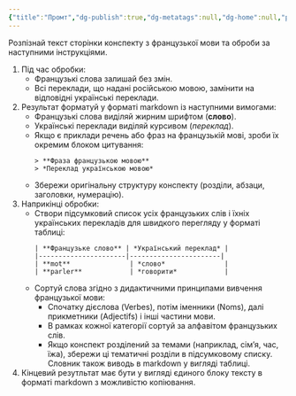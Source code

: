 ```yaml
---
{"title":"Промт","dg-publish":true,"dg-metatags":null,"dg-home":null,"permalink":"/konspekti/promt/","dgPassFrontmatter":true,"noteIcon":""}
---
```


 Розпізнай текст сторінки конспекту з французької мови та оброби за наступними інструкціями.
1. Під час обробки:
   - Французькі слова залишай без змін.
   - Всі переклади, що надані російською мовою, замінити на відповідні українські переклади.
2. Результат форматуй у форматі markdown із наступними вимогами:
   - Французькі слова виділяй жирним шрифтом (**слово**).
   - Українські переклади виділяй курсивом (*переклад*).
   - Якщо є приклади речень або фраз на французькій мові, зроби їх окремим блоком цитування:
     ```
     > **Фраза французькою мовою**
     > *Переклад українською мовою*
     ```
   - Збережи оригінальну структуру конспекту (розділи, абзаци, заголовки, нумерацію).
3. Наприкінці обробки:
   - Створи підсумковий список усіх французьких слів і їхніх українських перекладів для швидкого перегляду у форматі таблиці:
     ```
     | **Французьке слово** | *Український переклад* |
     |----------------------|-----------------------|
     | **mot**               | *слово*               |
     | **parler**            | *говорити*            |
     ```
   - Сортуй слова згідно з дидактичними принципами вивчення французької мови:
     - Спочатку дієслова (Verbes), потім іменники (Noms), далі прикметники (Adjectifs) і інші частини мови.
     - В рамках кожної категорії сортуй за алфавітом французьких слів.
     - Якщо конспект розділений за темами (наприклад, сім’я, час, їжа), збережи ці тематичні розділи в підсумковому списку.
Словник також виводь в markdown у вигляді таблиці. 
4. Кінцевий резутльтат має бути у вигляді єдиного блоку тексту в форматі markdown з можливістю копіювання.



